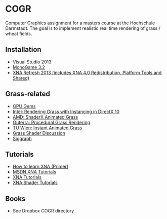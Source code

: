 COGR
====
Computer Graphics assignment for a masters course at the Hochschule Darmstadt. The goal is to implement realistic real time rendering of grass / wheat fields.

## Installation
- Visual Studio 2013
- [MonoGame 3.2](http://www.monogame.net/downloads/)
- [XNA Refresh 2013 (includes XNA 4.0 Redistribution, Platform Tools and Shared)](https://msxna.codeplex.com/releases/view/117230)

## Grass-related
* [GPU Gems](http://http.developer.nvidia.com/GPUGems/gpugems_ch07.html)
* [Intel: Rendering Grass with Instancing in DirectX 10](https://software.intel.com/en-us/articles/rendering-grass-with-instancing-in-directx-10/)
* [AMD: ShaderX Animated Grass](http://developer.amd.com/wordpress/media/2012/10/ShaderX_AnimatedGrass.pdf)
* [Outerra: Procedural Grass Rendering](http://outerra.blogspot.cz/2012/05/procedural-grass-rendering.html)
* [TU Wien: Instant Animated Grass](http://www.cg.tuwien.ac.at/research/publications/2007/Habel_2007_IAG/)
* [Grass Shader Discussion](http://www.garagegames.com/community/forums/viewthread/74768)
* [Siggraph](http://www.siggraph.org/s2006/main.php?f=conference&p=sketches&s=6)

## Tutorials
* [How to learn XNA (Primer)](http://gamedevelopment.tutsplus.com/articles/how-to-learn-xna--gamedev-150)
* [MSDN XNA Tutorials](http://msdn.microsoft.com/en-us/library/bb203897%28v=xnagamestudio.31%29.aspx)
* [XNA Tutorials](http://www.catalinzima.com/xna/tutorials/)
* [XNA Shader Tutorials](http://digitalerr0r.wordpress.com/2011/12/12/xna-4-0-shader-programming-1intro-to-hlsl-ambient-light/)

## Books
* See Dropbox COGR directory
